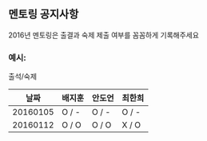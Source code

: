 ## 멘토링 공지사항

2016년 멘토링은 출결과 숙제 제출 여부를 꼼꼼하게 기록해주세요

### 예시:

출석/숙제

| 날짜 | 배지훈 | 안도언 | 최한희 |
| --- | --- | --- | --- |
| 20160105 | O / - | O / - | O / - |
| 20160112 | O / O | O / O | X / O |
